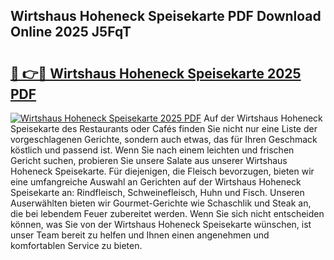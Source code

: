 ## Wirtshaus Hoheneck Speisekarte PDF Download Online 2025 J5FqT

# <h2><a href="http://gc6j612.nevu.top/?p=Wirtshaus+Hoheneck+Speisekarte">🔗 👉🔴 Wirtshaus Hoheneck Speisekarte 2025 PDF</a></h2>

[![Wirtshaus Hoheneck Speisekarte 2025 PDF](https://i.imgur.com/dBaPXMq.png)](http://gc6j612.nevu.top/?p=Wirtshaus+Hoheneck+Speisekarte)
Auf der Wirtshaus Hoheneck Speisekarte des Restaurants oder Cafés finden Sie nicht nur eine Liste der vorgeschlagenen Gerichte, sondern auch etwas, das für Ihren Geschmack köstlich und passend ist. Wenn Sie nach einem leichten und frischen Gericht suchen, probieren Sie unsere Salate aus unserer Wirtshaus Hoheneck Speisekarte. Für diejenigen, die Fleisch bevorzugen, bieten wir eine umfangreiche Auswahl an Gerichten auf der Wirtshaus Hoheneck Speisekarte an: Rindfleisch, Schweinefleisch, Huhn und Fisch. Unseren Auserwählten bieten wir Gourmet-Gerichte wie Schaschlik und Steak an, die bei lebendem Feuer zubereitet werden. Wenn Sie sich nicht entscheiden können, was Sie von der Wirtshaus Hoheneck Speisekarte wünschen, ist unser Team bereit zu helfen und Ihnen einen angenehmen und komfortablen Service zu bieten.
